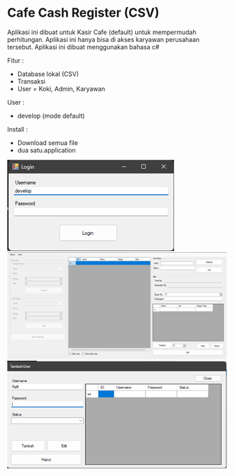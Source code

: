 # Cafe Cash Register (CSV)

Aplikasi ini dibuat untuk Kasir Cafe (default) untuk mempermudah perhitungan. Aplikasi ini hanya bisa di akses karyawan perusahaan tersebut. Aplikasi ini dibuat menggunakan bahasa c#

Fitur :
- Database lokal (CSV)
- Transaksi
- User = Koki, Admin, Karyawan

User :

- develop (mode default)

Install :
- Download semua file
- dua satu.application

![Contoh Screenshot](gambar/1.png)
![Contoh Screenshot](gambar/2.png)
![Contoh Screenshot](gambar/3.png)

